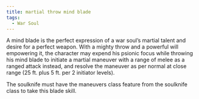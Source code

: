 ```yaml
---
title: martial throw mind blade
tags:
  - War Soul
---
```


A mind blade is the perfect expression of a war soul’s martial talent and desire for a perfect weapon. With a mighty throw and a powerful will empowering it, the character may expend his psionic focus while throwing his mind blade to initiate a martial maneuver with a range of melee as a ranged attack instead, and resolve the maneuver as per normal at close range (25 ft. plus 5 ft. per 2 initiator levels).

The soulknife must have the maneuvers class feature from the soulknife class to take this blade skill.
